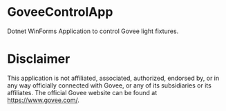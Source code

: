 # GoveeControlApp
Dotnet WinForms Application to control Govee light fixtures.

# Disclaimer
This application is not affiliated, associated, authorized, endorsed by, or in any way officially connected with Govee, 
or any of its subsidiaries or its affiliates. The official Govee website can be found at https://www.govee.com/.

